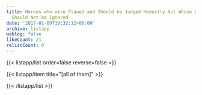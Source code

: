 ```yaml
---
title: Heroes who were Flawed and Should be Judged Honestly but Whose Contributions
  Should Not be Ignored
date: '2017-01-09T19:32:12+00:00'
archive: listapp
weblog: false
likeCount: 21
relistCount: 0
---
```



{{< listapp/list order=false reverse=false >}}

   {{< listapp/item title="[all of them]" >}}

{{< /listapp/list >}}
